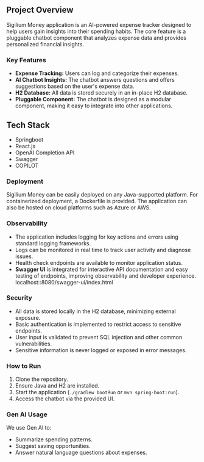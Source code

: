 ## Project Overview

Sigilium Money application is an AI-powered expense tracker designed to help users gain insights into their spending habits. The core feature is a pluggable chatbot component that analyzes expense data and provides personalized financial insights.

### Key Features
- **Expense Tracking:** Users can log and categorize their expenses.
- **AI Chatbot Insights:** The chatbot answers questions and offers suggestions based on the user's expense data.
- **H2 Database:** All data is stored securely in an in-place H2 database.
- **Pluggable Component:** The chatbot is designed as a modular component, making it easy to integrate into other applications.

## Tech Stack
- Springboot
- React.js
- OpenAI Completion API
- Swagger
- COPILOT

### Deployment

Sigilium Money can be easily deployed on any Java-supported platform. For containerized deployment, a Dockerfile is provided. The application can also be hosted on cloud platforms such as Azure or AWS.

### Observability

- The application includes logging for key actions and errors using standard logging frameworks.
- Logs can be monitored in real time to track user activity and diagnose issues.
- Health check endpoints are available to monitor application status.
- **Swagger UI** is integrated for interactive API documentation and easy testing of endpoints, improving observability and developer experience. localhost::8080/swagger-ui/index.html

### Security

- All data is stored locally in the H2 database, minimizing external exposure.
- Basic authentication is implemented to restrict access to sensitive endpoints.
- User input is validated to prevent SQL injection and other common vulnerabilities.
- Sensitive information is never logged or exposed in error messages.


### How to Run

1. Clone the repository.
2. Ensure Java and H2 are installed.
3. Start the application (`./gradlew bootRun` or `mvn spring-boot:run`).
4. Access the chatbot via the provided UI.

### Gen AI Usage

We use Gen AI to:
- Summarize spending patterns.
- Suggest saving opportunities.
- Answer natural language questions about expenses.


